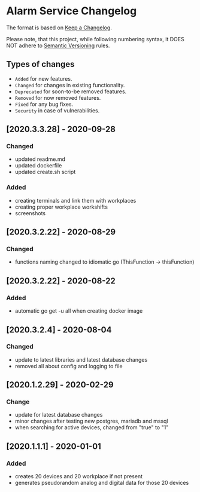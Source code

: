 # Alarm Service Changelog

The format is based on [Keep a Changelog](http://keepachangelog.com/en/1.0.0/).

Please note, that this project, while following numbering syntax, it DOES NOT
adhere to [Semantic Versioning](http://semver.org/spec/v2.0.0.html) rules.

## Types of changes

* ```Added``` for new features.
* ```Changed``` for changes in existing functionality.
* ```Deprecated``` for soon-to-be removed features.
* ```Removed``` for now removed features.
* ```Fixed``` for any bug fixes.
* ```Security``` in case of vulnerabilities.

## [2020.3.3.28] - 2020-09-28

### Changed
- updated readme.md
- updated dockerfile
- updated create.sh script

### Added
- creating terminals and link them with workplaces
- creating proper workplace workshifts
- screenshots

## [2020.3.2.22] - 2020-08-29

### Changed
- functions naming changed to idiomatic go (ThisFunction -> thisFunction)

## [2020.3.2.22] - 2020-08-22

### Added
- automatic go get -u all when creating docker image


## [2020.3.2.4] - 2020-08-04

### Changed
- update to latest libraries and latest database changes
- removed all about config and logging to file

## [2020.1.2.29] - 2020-02-29

### Change
- update for latest database changes
- minor changes after testing new postgres, mariadb and mssql
- when searching for active devices, changed from "true" to "1"

## [2020.1.1.1] - 2020-01-01

### Added
- creates 20 devices and 20 workplace if not present
- generates pseudorandom analog and digital data for those 20 devices
